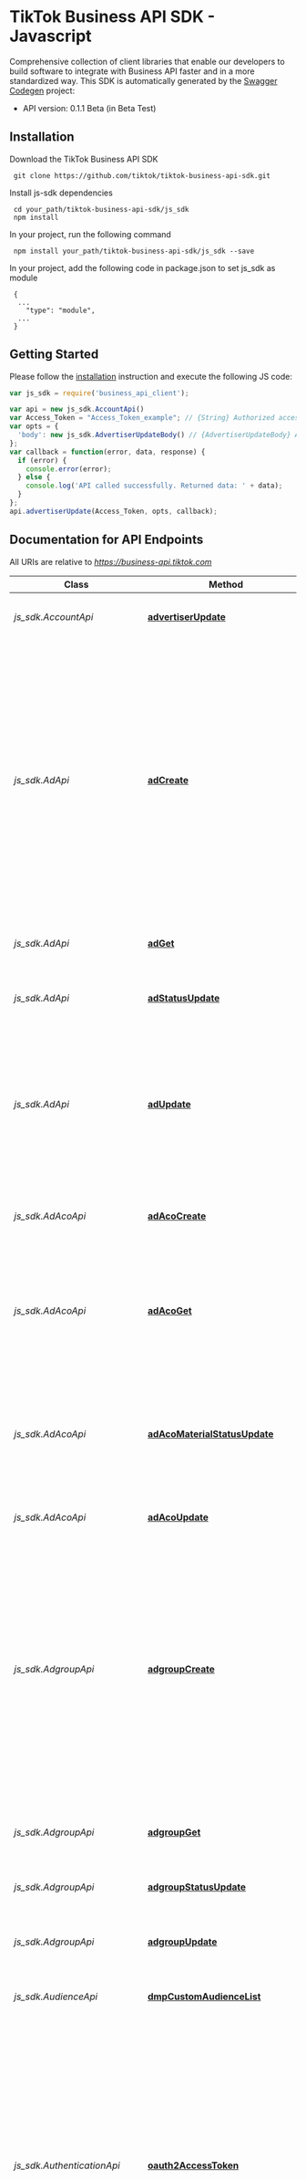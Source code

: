 # TikTok Business API SDK - Javascript
Comprehensive collection of client libraries that enable our developers to build software to integrate with Business API faster and in a more standardized way.
This SDK is automatically generated by the [Swagger Codegen](https://github.com/swagger-api/swagger-codegen) project:

- API version: 0.1.1 Beta (in Beta Test)

## Installation
Download the TikTok Business API SDK
```shell
 git clone https://github.com/tiktok/tiktok-business-api-sdk.git
```

Install js-sdk dependencies
```shell
 cd your_path/tiktok-business-api-sdk/js_sdk
 npm install
```

In your project, run the following command
```shell
 npm install your_path/tiktok-business-api-sdk/js_sdk --save
```

In your project, add the following code in package.json to set js_sdk as module
```shell
 {
  ...
    "type": "module",
  ...
 }
```

## Getting Started

Please follow the [installation](#installation) instruction and execute the following JS code:

```javascript
var js_sdk = require('business_api_client');

var api = new js_sdk.AccountApi()
var Access_Token = "Access_Token_example"; // {String} Authorized access token. For details, see [Authentication](https://ads.tiktok.com/marketing_api/docs?id=1738373164380162).
var opts = { 
  'body': new js_sdk.AdvertiserUpdateBody() // {AdvertiserUpdateBody} Advertiser update body parameters
};
var callback = function(error, data, response) {
  if (error) {
    console.error(error);
  } else {
    console.log('API called successfully. Returned data: ' + data);
  }
};
api.advertiserUpdate(Access_Token, opts, callback);
```

## Documentation for API Endpoints

All URIs are relative to *https://business-api.tiktok.com*

Class | Method | HTTP request | Description
------------ | ------------- | ------------- | -------------
*js_sdk.AccountApi* | [**advertiserUpdate**](docs/AccountApi.md#advertiserUpdate) | **POST** /open_api/v1.3/advertiser/update/ | Update an ad account [Advertiser Update](https://ads.tiktok.com/marketing_api/docs?id&#x3D;1739939050770434)
*js_sdk.AdApi* | [**adCreate**](docs/AdApi.md#adCreate) | **POST** /open_api/v1.3/ad/create/ | Upload your ad creatives (pictures, videos, texts, call-to-action) and create an ad. For different placements, the creative formats and requirements are different. Upload your ad creatives according to the placement requirements. Each ad group can have up to 20 ads. See here to learn about how to create ads. [Ad create](https://ads.tiktok.com/marketing_api/docs?id&#x3D;1739953377508354)
*js_sdk.AdApi* | [**adGet**](docs/AdApi.md#adGet) | **GET** /open_api/v1.3/ad/get/ | Get the data of regular ads and ACO ads. [Ad get](https://ads.tiktok.com/marketing_api/docs?id&#x3D;1735735588640770)
*js_sdk.AdApi* | [**adStatusUpdate**](docs/AdApi.md#adStatusUpdate) | **POST** /open_api/v1.3/ad/status/update/ | To enable, disable or delete an ad or ads [Ad status update](https://ads.tiktok.com/marketing_api/docs?id&#x3D;1739953422970882)
*js_sdk.AdApi* | [**adUpdate**](docs/AdApi.md#adUpdate) | **POST** /open_api/v1.3/ad/update/ | Modify your custom ad creatives such as call-to-action, ad name, text image and video material. To update ACO ads, use the /ad/aco/update/ endpoint. [Ad update](https://ads.tiktok.com/marketing_api/docs?id&#x3D;1739953422970882)
*js_sdk.AdAcoApi* | [**adAcoCreate**](docs/AdAcoApi.md#adAcoCreate) | **POST** /open_api/v1.3/ad/aco/create/ | Create an ACO ad by uploading necessary ad creatives to the library. [Ad Aco Create](https://ads.tiktok.com/marketing_api/docs?id&#x3D;1739473063234626)
*js_sdk.AdAcoApi* | [**adAcoGet**](docs/AdAcoApi.md#adAcoGet) | **GET** /open_api/v1.3/ad/aco/get/ | Get creative materials for an ACO ad, including call-to-actions, texts, ad names, images, or video materials. [Ad Aco Get](https://ads.tiktok.com/marketing_api/docs?id&#x3D;1739473020978177)
*js_sdk.AdAcoApi* | [**adAcoMaterialStatusUpdate**](docs/AdAcoApi.md#adAcoMaterialStatusUpdate) | **POST** /open_api/v1.3/ad/aco/material_status/update/ | Update the status of creative materials for an ACO ad, including ad texts, images, and video materials [Update materials](https://ads.tiktok.com/marketing_api/docs?id&#x3D;1739506701165570)
*js_sdk.AdAcoApi* | [**adAcoUpdate**](docs/AdAcoApi.md#adAcoUpdate) | **POST** /open_api/v1.3/ad/aco/update/ | Modify ACO ad creatives. [Update ACO](https://ads.tiktok.com/marketing_api/docs?id&#x3D;1739473077112833)
*js_sdk.AdgroupApi* | [**adgroupCreate**](docs/AdgroupApi.md#adgroupCreate) | **POST** /open_api/v1.3/adgroup/create/ | Create an ad group. At the ad group level, you can configure placement, audience settings (see Ad Targeting), budget, schedules, as well as bidding and optimization options for ads. To learn about the procedure and the essential data fields to create an ad group, see Create an Ad Group. [Ad Update](https://ads.tiktok.com/marketing_api/docs?id&#x3D;1739499616346114)
*js_sdk.AdgroupApi* | [**adgroupGet**](docs/AdgroupApi.md#adgroupGet) | **GET** /open_api/v1.3/adgroup/get/ | Obtain detailed information of an ad group or ad groups. [Adgroup get](https://ads.tiktok.com/marketing_api/docs?id&#x3D;1739314558673922)
*js_sdk.AdgroupApi* | [**adgroupStatusUpdate**](docs/AdgroupApi.md#adgroupStatusUpdate) | **POST** /open_api/v1.3/adgroup/status/update/ | Enable, disable or delete an ad group. [Adgroup status update](https://ads.tiktok.com/marketing_api/docs?id&#x3D;1739591716326402)
*js_sdk.AdgroupApi* | [**adgroupUpdate**](docs/AdgroupApi.md#adgroupUpdate) | **POST** /open_api/v1.3/adgroup/update/ | Obtain detailed information of an ad group or ad groups. [Adgroup update](https://ads.tiktok.com/marketing_api/docs?id&#x3D;1739586761631745)
*js_sdk.AudienceApi* | [**dmpCustomAudienceList**](docs/AudienceApi.md#dmpCustomAudienceList) | **GET** /open_api/v1.3/dmp/custom_audience/list/ | Get all audiences [DMP cusom audience list](https://ads.tiktok.com/marketing_api/docs?id&#x3D;1739940506015746)
*js_sdk.AuthenticationApi* | [**oauth2AccessToken**](docs/AuthenticationApi.md#oauth2AccessToken) | **POST** /open_api/v1.3/oauth2/access_token/ | Get access_token and refresh_token by auth_code. The creator access token is valid for 24 hours and the refresh token is valid for one year. Within one year you will need to refresh the access token with the refresh token on a daily basis. After one year you will need to ask the creator to reauthorize. [Oauth2 Access Token](https://ads.tiktok.com/marketing_api/docs?id&#x3D;1739965703387137)
*js_sdk.AuthenticationApi* | [**oauth2AdvertiserGet**](docs/AuthenticationApi.md#oauth2AdvertiserGet) | **GET** /open_api/v1.3/oauth2/advertiser/get/ | Obtain a list of advertiser accounts that authorized an app. [Advertiser Get](https://ads.tiktok.com/marketing_api/docs?id&#x3D;1738455508553729)
*js_sdk.BCApi* | [**bcAdvertiserCreate**](docs/BCApi.md#bcAdvertiserCreate) | **POST** /open_api/v1.3/bc/advertiser/create/ | Create an ad account [BC advertiser create](https://ads.tiktok.com/marketing_api/docs?id&#x3D;1739939020318721)
*js_sdk.BCApi* | [**bcAssetGet**](docs/BCApi.md#bcAssetGet) | **GET** /open_api/v1.3/bc/asset/get/ | Get assets [BC asset get](https://ads.tiktok.com/marketing_api/docs?id&#x3D;1739432717798401)
*js_sdk.BCApi* | [**bcGet**](docs/BCApi.md#bcGet) | **GET** /open_api/v1.3/bc/get/ | Get Business Centers [BC get](https://ads.tiktok.com/marketing_api/docs?id&#x3D;1737115687501826)
*js_sdk.BCApi* | [**bcImageUpload**](docs/BCApi.md#bcImageUpload) | **POST** /open_api/v1.3/bc/image/upload/ | Upload a business certificate [BC image upload](https://ads.tiktok.com/marketing_api/docs?id&#x3D;1739938996913218)
*js_sdk.BcPaymentApi* | [**advertiserBalanceGet**](docs/BcPaymentApi.md#advertiserBalanceGet) | **GET** /open_api/v1.3/advertiser/balance/get/ | Obtain the balance of ad accounts in the Business Center. This function only returns the ad accounts that the Business Center has administrator permissions over. [Advertiser balance get](https://ads.tiktok.com/marketing_api/docs?id&#x3D;1739939106470913)
*js_sdk.BcPaymentApi* | [**advertiserTransactionGet**](docs/BcPaymentApi.md#advertiserTransactionGet) | **GET** /open_api/v1.3/advertiser/transaction/get/ | Get the transaction records of ad accounts in the Business Center. This function only returns the transaction records of ad accounts that the Business Center has administrator rights over. [Advertiser transaction Get](https://ads.tiktok.com/marketing_api/docs?id&#x3D;1739939116353538)
*js_sdk.BcPaymentApi* | [**bcBalanceGet**](docs/BcPaymentApi.md#bcBalanceGet) | **GET** /open_api/v1.3/bc/balance/get/ | Obtain the balance of a Business Center. [Balance get](https://ads.tiktok.com/marketing_api/docs?id&#x3D;1739939128198145)
*js_sdk.BcPaymentApi* | [**bcTransactionGet**](docs/BcPaymentApi.md#bcTransactionGet) | **GET** /open_api/v1.3/bc/transaction/get/ | Get the transaction records of your Business Centers. [Transaction get](https://ads.tiktok.com/marketing_api/docs?id&#x3D;1739939140408322)
*js_sdk.BcPaymentApi* | [**bcTransfer**](docs/BcPaymentApi.md#bcTransfer) | **POST** /open_api/v1.3/bc/transfer/ | Recharge money to or deduct money from an ad account in a Business Center. [BC transfer](https://ads.tiktok.com/marketing_api/docs?id&#x3D;1739939095321601)
*js_sdk.CampaignCreationApi* | [**campaignCreate**](docs/CampaignCreationApi.md#campaignCreate) | **POST** /open_api/v1.3/campaign/create/ | To create a campaign. To advertise on TikTok Ads, you need to create a campaign and set the Advertising objectives and budget. A regular campaign can contain one or more ad groups. [Campaign Create](https://ads.tiktok.com/marketing_api/docs?id&#x3D;1739318962329602)
*js_sdk.CampaignCreationApi* | [**campaignGet**](docs/CampaignCreationApi.md#campaignGet) | **GET** /open_api/v1.3/campaign/get/ | Get all campaigns for an ad account. Optionally, you can use filters in your request to return only certain campaigns. [Campaign get](https://ads.tiktok.com/marketing_api/docs?id&#x3D;1739315828649986)
*js_sdk.CampaignCreationApi* | [**campaignStatusUpdate**](docs/CampaignCreationApi.md#campaignStatusUpdate) | **POST** /open_api/v1.3/campaign/status/update/ | Enable, disable or delete a campaign. [Campaign status update](https://ads.tiktok.com/marketing_api/docs?id&#x3D;1739320994354178)
*js_sdk.CampaignCreationApi* | [**campaignUpdate**](docs/CampaignCreationApi.md#campaignUpdate) | **POST** /open_api/v1.3/campaign/update/ | To modify a campaign after it has been created. Information like campaign name, budget, and budget type can be updated. [Campaign Update](https://ads.tiktok.com/marketing_api/docs?id&#x3D;1739320422086657)
*js_sdk.CreativeAssetApi* | [**creativePortfolioCreate**](docs/CreativeAssetApi.md#creativePortfolioCreate) | **POST** /open_api/v1.3/creative/portfolio/create/ | Create a portfolio [Portfolio create](https://ads.tiktok.com/marketing_api/docs?id&#x3D;1739091950439426)
*js_sdk.EventCallbackApi* | [**pixelBatch**](docs/EventCallbackApi.md#pixelBatch) | **POST** /open_api/v1.3/pixel/batch/ | Pixel Track server-to-server batch api
*js_sdk.EventCallbackApi* | [**pixelTrack**](docs/EventCallbackApi.md#pixelTrack) | **POST** /open_api/v1.3/pixel/track/ | Pixel Track server-to-server api
*js_sdk.FileApi* | [**adImageInfo**](docs/FileApi.md#adImageInfo) | **GET** /open_api/v1.3/file/image/ad/info/ | The function is used to obtain the information of images from the Asset Library. [File image info](https://ads.tiktok.com/marketing_api/docs?id&#x3D;1740051721711618)
*js_sdk.FileApi* | [**adImageUpload**](docs/FileApi.md#adImageUpload) | **POST** /open_api/v1.3/file/image/ad/upload/ | The function is used to  to upload pictures to the Asset Library and use the obtained image ID for creating ads. [File image Upload](https://ads.tiktok.com/marketing_api/docs?id&#x3D;1739067433456642)
*js_sdk.FileApi* | [**adVideoInfo**](docs/FileApi.md#adVideoInfo) | **GET** /open_api/v1.3/file/video/ad/info/ | The function is used to get the information about a list of videos [File Video Ad Info](https://ads.tiktok.com/marketing_api/docs?id&#x3D;1740050161973250) from the Asset Library.
*js_sdk.FileApi* | [**adVideoSearch**](docs/FileApi.md#adVideoSearch) | **GET** /open_api/v1.3/file/video/ad/search/ | The function is used to to search for video creatives in the Asset Library of an ad account. [File Video Search](to search for video creatives in the Asset Library of an ad account.) Library.
*js_sdk.FileApi* | [**adVideoUpload**](docs/FileApi.md#adVideoUpload) | **POST** /open_api/v1.3/file/video/ad/upload/ | The function is used to upload a video to the Asset Library and use the obtained video ID for creating ads. [File Video Upload](https://ads.tiktok.com/marketing_api/docs?id&#x3D;1737587322856449)
*js_sdk.IdentityApi* | [**identityCreate**](docs/IdentityApi.md#identityCreate) | **POST** /open_api/v1.3/identity/create/ | Create a customized user identity. [Identity Create](https://ads.tiktok.com/marketing_api/docs?rid&#x3D;uraumvplog&amp;id&#x3D;1740654203526146)
*js_sdk.IdentityApi* | [**identityGet**](docs/IdentityApi.md#identityGet) | **GET** /open_api/v1.3/identity/get/ | Get a list of identities under an ad account. You can filter results by identity type. [Identity Get](https://ads.tiktok.com/marketing_api/docs?rid&#x3D;uraumvplog&amp;id&#x3D;1740218420781057)
*js_sdk.IdentityApi* | [**identityVideoInfo**](docs/IdentityApi.md#identityVideoInfo) | **GET** /open_api/v1.3/identity/video/info/ | Get the information about a TikTok post that you own, if your identity is AUTH_CODE, TT_USER or BC_AUTH_TT. [Identity Video Info](https://ads.tiktok.com/marketing_api/docs?id&#x3D;1738958351620097)
*js_sdk.MeasurementApi* | [**appList**](docs/MeasurementApi.md#appList) | **GET** /open_api/v1.3/app/list/ | Get the app list [App list](https://ads.tiktok.com/marketing_api/docs?id&#x3D;1740859313270786)
*js_sdk.MeasurementApi* | [**appOptimizationEvent**](docs/MeasurementApi.md#appOptimizationEvent) | **GET** /open_api/v1.3/app/optimization_event/ | Get App Events [App events](https://ads.tiktok.com/marketing_api/docs?id&#x3D;1740859338750977)
*js_sdk.RecommendToolApi* | [**toolTargetingCategoryRecommend**](docs/RecommendToolApi.md#toolTargetingCategoryRecommend) | **POST** /open_api/v1.3/tool/targeting_category/recommend/ | Get recommended interest and action categories [Tool targeting category](https://ads.tiktok.com/marketing_api/docs?id&#x3D;1736275204260866)
*js_sdk.ReportingApi* | [**reportIntegratedGet**](docs/ReportingApi.md#reportIntegratedGet) | **GET** /open_api/v1.3/report/integrated/get/ | Create a synchronous report task.  This endpoint can currently return the reporting data of up to 10,000 advertisements. If your number of advertisements exceeds 10,000, please use campaign_ids / adgroup_ids / ad_ids as a filter to obtain the reporting data of all advertisements in batches. Additionally, with CHUNK mode on, up to 20,000 advertisements can be returned. If you use campaign_ids / adgroup_ids / ad_ids as a filter, you can pass in up to 100 IDs at a time. [Reporting Get](https://ads.tiktok.com/marketing_api/docs?id&#x3D;1740302848100353)
*js_sdk.ToolApi* | [**toolActionCategory**](docs/ToolApi.md#toolActionCategory) | **GET** /open_api/v1.3/tool/action_category/ | Get action categories [Tool action](https://ads.tiktok.com/marketing_api/docs?id&#x3D;1737166752522241)
*js_sdk.ToolApi* | [**toolCarrier**](docs/ToolApi.md#toolCarrier) | **GET** /open_api/v1.3/tool/carrier/ | Get carriers [Tool carrier](https://ads.tiktok.com/marketing_api/docs?id&#x3D;1737168013095938)
*js_sdk.ToolApi* | [**toolDeviceModel**](docs/ToolApi.md#toolDeviceModel) | **GET** /open_api/v1.3/tool/device_model/ | Get device models [Tool device model](https://ads.tiktok.com/marketing_api/docs?id&#x3D;1737172880570369)
*js_sdk.ToolApi* | [**toolInterestCategory**](docs/ToolApi.md#toolInterestCategory) | **GET** /open_api/v1.3/tool/interest_category/ | Get interest categories [Tool Interest category](https://ads.tiktok.com/marketing_api/docs?id&#x3D;1737174348712961)
*js_sdk.ToolApi* | [**toolInterestKeywordRecommend**](docs/ToolApi.md#toolInterestKeywordRecommend) | **GET** /open_api/v1.3/tool/interest_keyword/recommend/ | Get interest keywords [Tool kyword recommend](https://ads.tiktok.com/marketing_api/docs?id&#x3D;1737180852720642)
*js_sdk.ToolApi* | [**toolLanguage**](docs/ToolApi.md#toolLanguage) | **GET** /open_api/v1.3/tool/language/ | Get languages [Tool Language](https://ads.tiktok.com/marketing_api/docs?id&#x3D;1737188554152962)
*js_sdk.ToolApi* | [**toolRegion**](docs/ToolApi.md#toolRegion) | **GET** /open_api/v1.3/tool/region/ | Get available locations [Tool Region](https://ads.tiktok.com/marketing_api/docs?id&#x3D;1737189539571713)

## Documentation for Models

 - [js_sdk.AdAcoBody](docs/AdAcoBody.md)
 - [js_sdk.AdAcoBodyAvatarIcon](docs/AdAcoBodyAvatarIcon.md)
 - [js_sdk.AdAcoBodyAvatarIconList](docs/AdAcoBodyAvatarIconList.md)
 - [js_sdk.AdAcoBodyCallToActionList](docs/AdAcoBodyCallToActionList.md)
 - [js_sdk.AdAcoBodyCardList](docs/AdAcoBodyCardList.md)
 - [js_sdk.AdAcoBodyCommonMaterial](docs/AdAcoBodyCommonMaterial.md)
 - [js_sdk.AdAcoBodyCommonMaterialTrackingInfo](docs/AdAcoBodyCommonMaterialTrackingInfo.md)
 - [js_sdk.AdAcoBodyDeeplinkList](docs/AdAcoBodyDeeplinkList.md)
 - [js_sdk.AdAcoBodyDisplayNameList](docs/AdAcoBodyDisplayNameList.md)
 - [js_sdk.AdAcoBodyLandingPageUrls](docs/AdAcoBodyLandingPageUrls.md)
 - [js_sdk.AdAcoBodyMediaInfo](docs/AdAcoBodyMediaInfo.md)
 - [js_sdk.AdAcoBodyMediaInfoImageInfo](docs/AdAcoBodyMediaInfoImageInfo.md)
 - [js_sdk.AdAcoBodyMediaInfoList](docs/AdAcoBodyMediaInfoList.md)
 - [js_sdk.AdAcoBodyMediaInfoVideoInfo](docs/AdAcoBodyMediaInfoVideoInfo.md)
 - [js_sdk.AdAcoBodyPageList](docs/AdAcoBodyPageList.md)
 - [js_sdk.AdAcoBodyTitleList](docs/AdAcoBodyTitleList.md)
 - [js_sdk.AdAcoUpdateBody](docs/AdAcoUpdateBody.md)
 - [js_sdk.AdCreateBody](docs/AdCreateBody.md)
 - [js_sdk.AdStatusUpdateBody](docs/AdStatusUpdateBody.md)
 - [js_sdk.AdUpdateBody](docs/AdUpdateBody.md)
 - [js_sdk.AdUploadBody](docs/AdUploadBody.md)
 - [js_sdk.AdgroupCreateBody](docs/AdgroupCreateBody.md)
 - [js_sdk.AdgroupStatusUpdateBody](docs/AdgroupStatusUpdateBody.md)
 - [js_sdk.AdgroupUpdateBody](docs/AdgroupUpdateBody.md)
 - [js_sdk.AdvertiserCreateBody](docs/AdvertiserCreateBody.md)
 - [js_sdk.AdvertiserUpdateBody](docs/AdvertiserUpdateBody.md)
 - [js_sdk.BcTransferBody](docs/BcTransferBody.md)
 - [js_sdk.CampaignCreateBody](docs/CampaignCreateBody.md)
 - [js_sdk.CampaignStatusUpdateBody](docs/CampaignStatusUpdateBody.md)
 - [js_sdk.CampaignUpdateBody](docs/CampaignUpdateBody.md)
 - [js_sdk.FileImageAdUpload](docs/FileImageAdUpload.md)
 - [js_sdk.Filtering](docs/Filtering.md)
 - [js_sdk.FilteringAdGet](docs/FilteringAdGet.md)
 - [js_sdk.FilteringAdgroupGet](docs/FilteringAdgroupGet.md)
 - [js_sdk.FilteringAdvertiserBalanceGet](docs/FilteringAdvertiserBalanceGet.md)
 - [js_sdk.FilteringAdvertiserTransactionGet](docs/FilteringAdvertiserTransactionGet.md)
 - [js_sdk.FilteringBCTransactionGet](docs/FilteringBCTransactionGet.md)
 - [js_sdk.FilteringCampaignGet](docs/FilteringCampaignGet.md)
 - [js_sdk.FilteringReportIntegratedGet](docs/FilteringReportIntegratedGet.md)
 - [js_sdk.FilteringVideoAdSearch](docs/FilteringVideoAdSearch.md)
 - [js_sdk.IdentityCreateBody](docs/IdentityCreateBody.md)
 - [js_sdk.ImageUploadBody](docs/ImageUploadBody.md)
 - [js_sdk.InlineResponse200](docs/InlineResponse200.md)
 - [js_sdk.MaterialStatusUpdateBody](docs/MaterialStatusUpdateBody.md)
 - [js_sdk.Oauth2AccessTokenBody](docs/Oauth2AccessTokenBody.md)
 - [js_sdk.OpenApiv13adcreateCreatives](docs/OpenApiv13adcreateCreatives.md)
 - [js_sdk.OpenApiv13adcreateDisclaimerClickableTexts](docs/OpenApiv13adcreateDisclaimerClickableTexts.md)
 - [js_sdk.OpenApiv13adcreateDisclaimerText](docs/OpenApiv13adcreateDisclaimerText.md)
 - [js_sdk.OpenApiv13adgroupcreateActions](docs/OpenApiv13adgroupcreateActions.md)
 - [js_sdk.OpenApiv13adgroupcreateAudienceRule](docs/OpenApiv13adgroupcreateAudienceRule.md)
 - [js_sdk.OpenApiv13adgroupcreateAudienceRuleExclusions](docs/OpenApiv13adgroupcreateAudienceRuleExclusions.md)
 - [js_sdk.OpenApiv13adgroupcreateAudienceRuleExclusionsEventSources](docs/OpenApiv13adgroupcreateAudienceRuleExclusionsEventSources.md)
 - [js_sdk.OpenApiv13adgroupcreateAudienceRuleExclusionsFilter](docs/OpenApiv13adgroupcreateAudienceRuleExclusionsFilter.md)
 - [js_sdk.OpenApiv13adgroupcreateAudienceRuleExclusionsFilterFilters](docs/OpenApiv13adgroupcreateAudienceRuleExclusionsFilterFilters.md)
 - [js_sdk.OpenApiv13adgroupcreateAudienceRuleExclusionsRules](docs/OpenApiv13adgroupcreateAudienceRuleExclusionsRules.md)
 - [js_sdk.OpenApiv13adgroupcreateAudienceRuleInclusions](docs/OpenApiv13adgroupcreateAudienceRuleInclusions.md)
 - [js_sdk.OpenApiv13adgroupcreateAudienceRuleInclusionsRules](docs/OpenApiv13adgroupcreateAudienceRuleInclusionsRules.md)
 - [js_sdk.OpenApiv13adgroupcreateExcludedCustomActions](docs/OpenApiv13adgroupcreateExcludedCustomActions.md)
 - [js_sdk.OpenApiv13adgroupcreateIncludedCustomActions](docs/OpenApiv13adgroupcreateIncludedCustomActions.md)
 - [js_sdk.OpenApiv13adgroupcreateTargetingExpansion](docs/OpenApiv13adgroupcreateTargetingExpansion.md)
 - [js_sdk.OpenApiv13adgroupupdateAudienceRule](docs/OpenApiv13adgroupupdateAudienceRule.md)
 - [js_sdk.OpenApiv13adgroupupdateAudienceRuleExclusions](docs/OpenApiv13adgroupupdateAudienceRuleExclusions.md)
 - [js_sdk.OpenApiv13adupdateCreatives](docs/OpenApiv13adupdateCreatives.md)
 - [js_sdk.OpenApiv13advertiserupdateQualificationImages](docs/OpenApiv13advertiserupdateQualificationImages.md)
 - [js_sdk.OpenApiv13bcadvertisercreateAdvertiserInfo](docs/OpenApiv13bcadvertisercreateAdvertiserInfo.md)
 - [js_sdk.OpenApiv13bcadvertisercreateBillingGroupInfo](docs/OpenApiv13bcadvertisercreateBillingGroupInfo.md)
 - [js_sdk.OpenApiv13bcadvertisercreateBillingInfo](docs/OpenApiv13bcadvertisercreateBillingInfo.md)
 - [js_sdk.OpenApiv13bcadvertisercreateContactInfo](docs/OpenApiv13bcadvertisercreateContactInfo.md)
 - [js_sdk.OpenApiv13bcadvertisercreateCustomerInfo](docs/OpenApiv13bcadvertisercreateCustomerInfo.md)
 - [js_sdk.OpenApiv13bcadvertisercreateQualificationInfo](docs/OpenApiv13bcadvertisercreateQualificationInfo.md)
 - [js_sdk.OpenApiv13creativeportfoliocreateAdvancedAudioInfo](docs/OpenApiv13creativeportfoliocreateAdvancedAudioInfo.md)
 - [js_sdk.OpenApiv13creativeportfoliocreateAdvancedGestureIcon](docs/OpenApiv13creativeportfoliocreateAdvancedGestureIcon.md)
 - [js_sdk.OpenApiv13creativeportfoliocreateBadgeImageInfo](docs/OpenApiv13creativeportfoliocreateBadgeImageInfo.md)
 - [js_sdk.OpenApiv13creativeportfoliocreateBadgePosition](docs/OpenApiv13creativeportfoliocreateBadgePosition.md)
 - [js_sdk.OpenApiv13creativeportfoliocreatePortfolioContent](docs/OpenApiv13creativeportfoliocreatePortfolioContent.md)
 - [js_sdk.OpenApiv13creativeportfoliocreateStickerParam](docs/OpenApiv13creativeportfoliocreateStickerParam.md)
 - [js_sdk.OpenApiv13pixelbatchBatch](docs/OpenApiv13pixelbatchBatch.md)
 - [js_sdk.PixelBatchBody](docs/PixelBatchBody.md)
 - [js_sdk.PixelContent](docs/PixelContent.md)
 - [js_sdk.PixelContext](docs/PixelContext.md)
 - [js_sdk.PixelContextAd](docs/PixelContextAd.md)
 - [js_sdk.PixelContextPage](docs/PixelContextPage.md)
 - [js_sdk.PixelContextUser](docs/PixelContextUser.md)
 - [js_sdk.PixelProperties](docs/PixelProperties.md)
 - [js_sdk.PixelTrackBody](docs/PixelTrackBody.md)
 - [js_sdk.PortfolioCreateBody](docs/PortfolioCreateBody.md)
 - [js_sdk.TargetingCategoryRecommendBody](docs/TargetingCategoryRecommendBody.md)

## Documentation for Authorization

 All endpoints do not require authorization.

